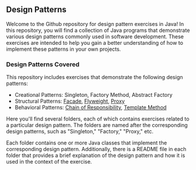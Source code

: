 ## Design Patterns
Welcome to the Github repository for design pattern exercises in Java! In this repository, you will find a collection of Java programs that demonstrate various design patterns commonly used in software development. These exercises are intended to help you gain a better understanding of how to implement these patterns in your own projects.

### Design Patterns Covered
This repository includes exercises that demonstrate the following design patterns:
* Creational Patterns: Singleton, Factory Method, Abstract Factory
* Structural Patterns:  [Facade](./Facade/facade.md), [Flyweight](./FlyWeight/flyweight.md), [Proxy](./Proxy/proxy.md)
* Behavioral Patterns: [Chain of Responsibility](./ChainOfResponsibility/responsibility.md), [Template Method](./TemplateMethod/template.md)

Here you'll find several folders, each of which contains exercises related to a particular design pattern. The folders are named after the corresponding design patterns, such as "Singleton," "Factory," "Proxy," etc.

Each folder contains one or more Java classes that implement the corresponding design pattern. Additionally, there is a README file in each folder that provides a brief explanation of the design pattern and how it is used in the context of the exercise.
